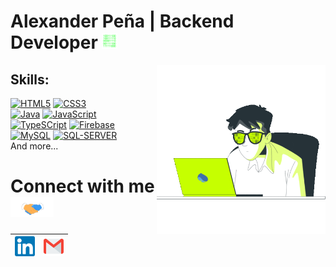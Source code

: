 # Alexander Peña | Backend Developer&nbsp;<img src="https://github.com/P4SCL/P4SCL/blob/main/Assets/I_AM.gif" width="25px">

<img align="right" alt="PC_GIF" src="https://github.com/P4SCL/P4SCL/blob/main/Assets/pc_escritorio.gif" width="270" />

## Skills:
[![HTML5](https://img.shields.io/badge/HTML5-E34F26?style=for-the-badge&logo=html5&logoColor=white&labelColor=101010)]()
[![CSS3](https://img.shields.io/badge/CSS3-1572B6?style=for-the-badge&logo=css3&logoColor=white&labelColor=101010)]()
</br>
[![Java](https://img.shields.io/badge/Java-007396?style=for-the-badge&logo=java&logoColor=white&labelColor=101010)]()
[![JavaScript](https://img.shields.io/badge/JavaScript-F7DF1E?style=for-the-badge&logo=javascript&logoColor=white&labelColor=101010)]()
</br>
[![TypeSCript](https://img.shields.io/badge/TypeScript-3178C6?style=for-the-badge&logo=typescript&logoColor=white&labelColor=101010)]()
[![Firebase](https://img.shields.io/badge/Firebase-FFCA28?style=for-the-badge&logo=firebase&logoColor=white&labelColor=101010)]()
</br>
[![MySQL](https://img.shields.io/badge/MySQL-4479A1?style=for-the-badge&logo=mysql&logoColor=white&labelColor=101010)]()
[![SQL-SERVER](https://img.shields.io/badge/MicrosoftSQLServer-CC2927?style=for-the-badge&logo=microsoft-sql-server&logoColor=white&labelColor=101010)]()
</br>
And more...
<br>

# Connect with me<img src="https://github.com/P4SCL/P4SCL/blob/main/Assets/Handshake.gif" height="32px">


| [<img src="https://github.com/P4SCL/P4SCL/blob/main/Assets/Linkedin.svg" alt="Linkedin Logo" width="32">](https://in.linkedin.com/in/P4SCL) | [<img src="https://github.com/P4SCL/P4SCL/blob/main/Assets/Gmail.svg" alt="Gmail logo" height="32">](mailto:alezander.apch@gmail.com)
|:---:|:---:|
